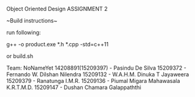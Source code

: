 Object Oriented Design ASSIGNMENT 2


~Build instructions~

run following: 

g++ -o product.exe *.h *.cpp -std=c++11

or 
build.sh



Team:  NoNameYet
14208891(15209397) - Pasindu De Silva
15209372 - Fernando W. Dilshan Nilendra
15209132 - W.A.H.M. Dinuka T Jayaweera
15209379 - Ranatunga I.M.R.
15209136 - Piumal Migara Mahawasala K.R.T.M.D.
15209147 - Dushan Chamara Galappaththi


